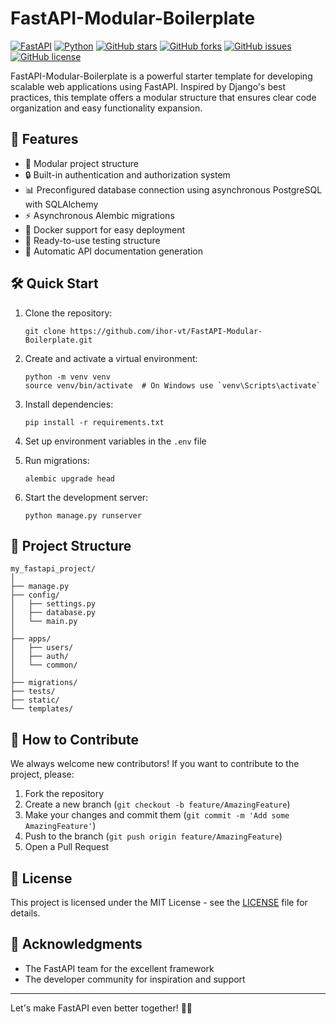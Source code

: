 # FastAPI-Modular-Boilerplate

[![FastAPI](https://img.shields.io/badge/FastAPI-005571?style=for-the-badge&logo=fastapi)](https://fastapi.tiangolo.com/)
[![Python](https://img.shields.io/badge/python-3.7+-blue.svg)](https://www.python.org/downloads/release/python-370/)
[![GitHub stars](https://img.shields.io/github/stars/ihor-vt/FastAPI-Modular-Boilerplate.svg)](https://github.com/ihor-vt/FastAPI-Modular-Boilerplate/stargazers)
[![GitHub forks](https://img.shields.io/github/forks/ihor-vt/FastAPI-Modular-Boilerplate.svg)](https://github.com/ihor-vt/FastAPI-Modular-Boilerplate/network)
[![GitHub issues](https://img.shields.io/github/issues/ihor-vt/FastAPI-Modular-Boilerplate.svg)](https://github.com/ihor-vt/FastAPI-Modular-Boilerplate/issues)
[![GitHub license](https://img.shields.io/github/license/ihor-vt/FastAPI-Modular-Boilerplate.svg)](https://github.com/ihor-vt/FAPI-Modular-Boilerplate/blob/main/LICENSE)

FastAPI-Modular-Boilerplate is a powerful starter template for developing scalable web applications using FastAPI. Inspired by Django's best practices, this template offers a modular structure that ensures clear code organization and easy functionality expansion.

## 🚀 Features

- 📁 Modular project structure
- 🔒 Built-in authentication and authorization system
- 📊 Preconfigured database connection using asynchronous PostgreSQL with SQLAlchemy
- ⚡ Asynchronous Alembic migrations
- 🐳 Docker support for easy deployment
- 🧪 Ready-to-use testing structure
- 📝 Automatic API documentation generation

## 🛠️ Quick Start

1. Clone the repository:

   ```
   git clone https://github.com/ihor-vt/FastAPI-Modular-Boilerplate.git
   ```

2. Create and activate a virtual environment:

   ```
   python -m venv venv
   source venv/bin/activate  # On Windows use `venv\Scripts\activate`
   ```

3. Install dependencies:

   ```
   pip install -r requirements.txt
   ```

4. Set up environment variables in the `.env` file

5. Run migrations:

   ```
   alembic upgrade head
   ```

6. Start the development server:
   ```
   python manage.py runserver
   ```

## 📖 Project Structure

```
my_fastapi_project/
│
├── manage.py
├── config/
│   ├── settings.py
│   ├── database.py
│   └── main.py
│
├── apps/
│   ├── users/
│   ├── auth/
│   └── common/
│
├── migrations/
├── tests/
├── static/
└── templates/
```

## 🤝 How to Contribute

We always welcome new contributors! If you want to contribute to the project, please:

1. Fork the repository
2. Create a new branch (`git checkout -b feature/AmazingFeature`)
3. Make your changes and commit them (`git commit -m 'Add some AmazingFeature'`)
4. Push to the branch (`git push origin feature/AmazingFeature`)
5. Open a Pull Request

## 📜 License

This project is licensed under the MIT License - see the [LICENSE](LICENSE) file for details.

## 🌟 Acknowledgments

- The FastAPI team for the excellent framework
- The developer community for inspiration and support

---

Let's make FastAPI even better together! 🚀✨
